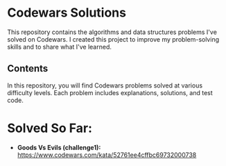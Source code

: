# Codewars Solutions

This repository contains the algorithms and data structures problems I've solved on Codewars. I created this project to improve my problem-solving skills and to share what I've learned.

## Contents

In this repository, you will find Codewars problems solved at various difficulty levels. Each problem includes explanations, solutions, and test code.

# Solved So Far:
- **Goods Vs Evils (challenge1):** https://www.codewars.com/kata/52761ee4cffbc69732000738 
